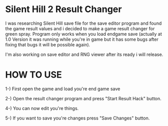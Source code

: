 # Silent Hill 2 Result Changer

I was researching Silent Hill save file for the save editor program and found the game result values and i decided to make a game result changer for green spray. 
Program only works when you load endgame save (actually at 1.0 Version it was running while you're in game but it has some bugs after fixing that bugs it will be possible again).

I'm also working on save editor and RNG viewer after its ready i will release.

# HOW TO USE

1-) First open the game and load you're end game save

2-) Open the result changer program and press "Start Result Hack" button.

4-) You can now edit you're things.

5-) If you want to save you're changes press "Save Changes" button.